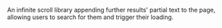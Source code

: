 <!--
name: 'foreseen'
tools: ['JavaScript']
completeness: 0
-->

An infinite scroll library appending further results' partial text to the page, allowing users to search for them and trigger their loading.
